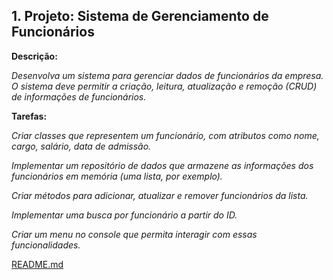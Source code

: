 ## 1. Projeto: Sistema de Gerenciamento de Funcionários

**Descrição:**

_Desenvolva um sistema para gerenciar dados de funcionários da empresa. O sistema deve permitir a criação, leitura, atualização e remoção (CRUD) de informações de funcionários._

**Tarefas:**

_Criar classes que representem um funcionário, com atributos como nome, cargo, salário, data de admissão._

_Implementar um repositório de dados que armazene as informações dos funcionários em memória (uma lista, por exemplo)._

_Criar métodos para adicionar, atualizar e remover funcionários da lista._

_Implementar uma busca por funcionário a partir do ID._

_Criar um menu no console que permita interagir com essas funcionalidades._

[README.md](README.md)